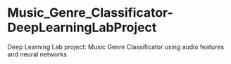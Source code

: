 # Music_Genre_Classificator-DeepLearningLabProject
Deep Learning Lab project: Music Genre Classificator using audio features and neural networks
